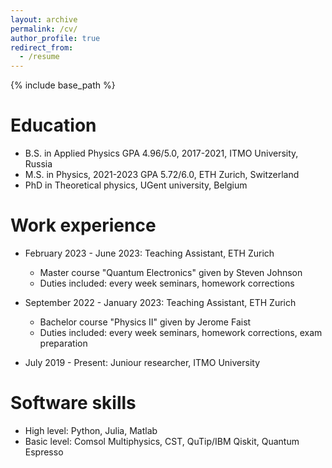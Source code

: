 ```yaml
---
layout: archive
permalink: /cv/
author_profile: true
redirect_from:
  - /resume
---
```


{% include base_path %}

Education
======
* B.S. in Applied Physics GPA 4.96/5.0, 2017-2021, ITMO University, Russia 
* M.S. in Physics, 2021-2023 GPA 5.72/6.0, ETH Zurich, Switzerland
* PhD in Theoretical physics, UGent university, Belgium

Work experience
======
* February 2023 - June 2023: Teaching Assistant, ETH Zurich
  * Master course "Quantum Electronics" given by Steven Johnson
  * Duties included: every week seminars, homework corrections

* September 2022 - January 2023: Teaching Assistant, ETH Zurich
  * Bachelor course "Physics II" given by Jerome Faist
  * Duties included: every week seminars, homework corrections, exam preparation
    
* July 2019 - Present: Juniour researcher, ITMO University 

Software skills
======
* High level: Python, Julia, Matlab
* Basic level: Comsol Multiphysics, CST, QuTip/IBM Qiskit, Quantum Espresso
